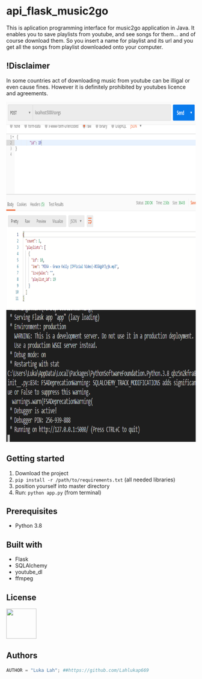 # api_flask_music2go
This is aplication programming interface for music2go application in Java. It enables you to save playlists from youtube, and see songs for them... and of course download them. So you insert a name for playlist and its url and you get all the songs from playlist downloaded onto your computer.

## !Disclaimer
In some countries act of downloading music from youtube can be illigal or even cause fines. However it is definitely prohibited by youtubes licence and agreements.

<img src="api_fotos/Screenshot_1.png" width="900" height="550"/>
<img src="api_fotos/Screenshot_2.png" width="900" height="350"/>


## Getting started
1. Download the project
2. ```pip install -r /path/to/requirements.txt``` (all needed libraries)
3. position yourself into master directory
3. Run: ```python app.py``` (from terminal)

## Prerequisites
* Python 3.8

## Built with
* Flask
* SQLAlchemy
* youtube_dl
* ffmpeg

## License
<img src="https://upload.wikimedia.org/wikipedia/commons/thumb/8/8b/License_icon-gpl-2.svg/1200px-License_icon-gpl-2.svg.png" width="80" height="80"/>

## Authors
```Python
AUTHOR = "Luka Lah"; ##https://github.com/Lahlukap669
```
